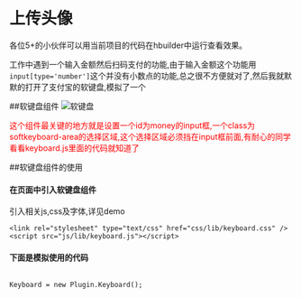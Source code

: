 # 上传头像
各位5+的小伙伴可以用当前项目的代码在hbuilder中运行查看效果。

工作中遇到一个输入金额然后扫码支付的功能,由于输入金额这个功能用``input[type='number']``这个并没有小数点的功能,总之很不方便就对了,然后我就默默的打开了支付宝的软键盘,模拟了一个


##软键盘组件
![软键盘]('images/keyboard.png' "软键盘")	

<font color="#ff0000">这个组件最关键的地方就是设置一个id为money的input框,一个class为softkeyboard-area的选择区域,这个选择区域必须挡在input框前面,有耐心的同学看看keyboard.js里面的代码就知道了</font>

##软键盘组件的使用
#### 在页面中引入软键盘组件

引入相关js,css及字体,详见demo
```
<link rel="stylesheet" type="text/css" href="css/lib/keyboard.css" />
<script src="js/lib/keyboard.js"></script>
```

#### 下面是模拟使用的代码
<pre><code>
Keyboard = new Plugin.Keyboard();
</code></pre>
